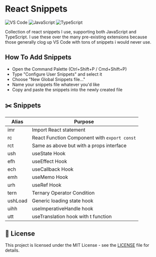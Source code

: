# React Snippets

![VS Code](https://img.shields.io/badge/VS%20Code-0078d7.svg?style=for-the-badge&logo=visual-studio-code&logoColor=white)
![JavaScript](https://img.shields.io/badge/javascript-%23323330.svg?style=for-the-badge&logo=javascript&logoColor=%23F7DF1E)
![TypeScript](https://img.shields.io/badge/typescript-%23007ACC.svg?style=for-the-badge&logo=typescript&logoColor=white)

Collection of react snippets I use, supporting both JavaScript and TypeScript. I use these over the many pre-existing extensions because those generally clog up VS Code with tons of snippets i would never use.

## How To Add Snippets

- Open the Command Palette (Ctrl+Shift+P / Cmd+Shift+P)
- Type "Configure User Snippets" and select it
- Choose "New Global Snippets file..."
- Name your snippets file whatever you'd like
- Copy and paste the snippets into the newly created file

## ✂️ Snippets

| Alias | Purpose                                      |
|-------|----------------------------------------------|
| imr   | Import React statement                       |
| rc    | React Function Component with `export const` |
| rct   | Same as above but with a props interface     |
| ush   | useState Hook                                |
| efh   | useEffect Hook                               |
| ech   | useCallback Hook                             |
| emh   | useMemo Hook                                 |
| urh   | useRef Hook                                  |
| tern  | Ternary Operator Condition                   |
| ushLoad  | Generic loading state hook                |
| uihh  | useImperativeHandle hook                     |
| utt   | useTranslation hook with t function          |

## 📄 License

This project is licensed under the MIT License - see the [LICENSE](/LICENSE) file for details.

